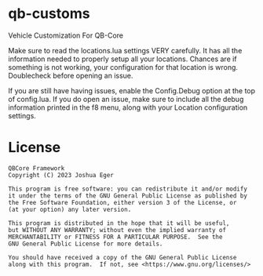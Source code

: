 # qb-customs
Vehicle Customization For QB-Core

Make sure to read the locations.lua settings VERY carefully. It has all the information needed to properly setup all your locations. Chances are if something is not working, your configuration for that location is wrong. Doublecheck before opening an issue.

If you are still have having issues, enable the Config.Debug option at the top of config.lua. If you do open an issue, make sure to include all the debug information printed in the f8 menu, along with your Location configuration settings.

# License

    QBCore Framework
    Copyright (C) 2023 Joshua Eger

    This program is free software: you can redistribute it and/or modify
    it under the terms of the GNU General Public License as published by
    the Free Software Foundation, either version 3 of the License, or
    (at your option) any later version.

    This program is distributed in the hope that it will be useful,
    but WITHOUT ANY WARRANTY; without even the implied warranty of
    MERCHANTABILITY or FITNESS FOR A PARTICULAR PURPOSE.  See the
    GNU General Public License for more details.

    You should have received a copy of the GNU General Public License
    along with this program.  If not, see <https://www.gnu.org/licenses/>
